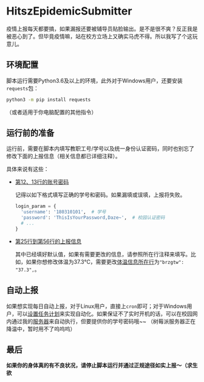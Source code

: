 # HitszEpidemicSubmitter

疫情上报每天都要搞，如果漏报还要被辅导员贴脸输出。是不是很不爽？反正我是被恶心到了。但毕竟疫情嘛，站在校方立场上又确实马虎不得。所以我写了个这玩意儿。

## 环境配置

脚本运行需要Python3.6及以上的环境，此外对于Windows用户，还要安装`requests`包：

```bash
python3 -m pip install requests
```
（或者适用于你电脑配置的其他指令）

## 运行前的准备

运行前，需要在脚本内填写教职工号/学号以及统一身份认证密码，同时也别忘了修改下面的上报信息（相关信息都已详细注释）。

具体来说有这些：

- [第12、13行的账号密码](https://github.com/Sieroy/HitszEpidemicSubmitter/blob/20c2ac53259b123f7e5d5e2199a300b1dbf6fa7b/HITreportor.py#L12)
  
  记得以如下格式填写正确的学号和密码。如果漏填或误填，上报将失败。
  ```python
  login_param = {
    'username': '180310101',  # 学号
    'password': 'ThisIsYourPassword,Daze~',  # 校园认证密码
    # ...
  }
  ```
- [第25行到第56行的上报信息](https://github.com/Sieroy/HitszEpidemicSubmitter/blob/20c2ac53259b123f7e5d5e2199a300b1dbf6fa7b/HITreportor.py#L25)
  
  其中已经填好默认值，如果有需要更改的信息，请参照所在行注释来填写。比如，如果你想修改体温为37.3℃，需要更改[体温信息所在行](https://github.com/Sieroy/HitszEpidemicSubmitter/blob/20c2ac53259b123f7e5d5e2199a300b1dbf6fa7b/HITreportor.py#L37)为`"brzgtw": "37.3",`。

## 自动上报

如果想实现每日自动上报，对于Linux用户，直接上`cron`即可；对于Windows用户，可以[设置任务计划](https://jingyan.baidu.com/article/9080802200cc15fd91c80fcf.html)来实现自动化。如果保证不了实时开机的话，可以在校园网内通过我的[服务器](http://10.249.77.65/app/epidemic.html)来自动执行，但要提供你的学号密码哦~~ （树莓派服务器正在降温中，暂时用不了呜呜呜）

## 最后

**如果你的身体真的有不良状况，请停止脚本运行并通过正规途径如实上报～（求生欲**
